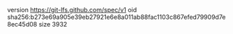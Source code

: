version https://git-lfs.github.com/spec/v1
oid sha256:b273e69a905e39eb27921e6e8a011ab88fac1103c867efed79909d7e8ec45d08
size 3932

